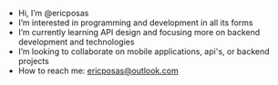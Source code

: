- Hi, I’m @ericposas
- I’m interested in programming and development in all its forms
- I’m currently learning API design and focusing more on backend development and technologies
- I’m looking to collaborate on mobile applications, api's, or backend projects
- How to reach me: ericposas@outlook.com

<!---
ericposas/ericposas is a ✨ special ✨ repository because its `README.md` (this file) appears on your GitHub profile.
You can click the Preview link to take a look at your changes.
--->
